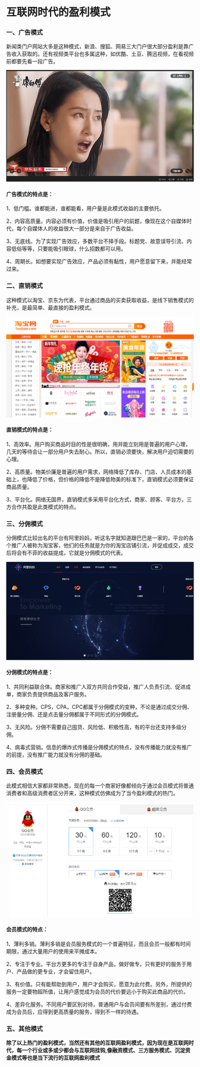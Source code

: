 # 互联网时代的盈利模式

### 一、广告模式

新闻类门户网站大多是这种模式，新浪、搜狐、网易三大门户很大部分盈利是靠广告收入获取的。还有视频类平台也多属这种，如优酷、土豆、腾迅视频，在看视频前都要先看一段广告。

![all](/images/45.jpg)

#### 广告模式的特点是：

1、低门槛。谁都能进，谁都能看，用户量是此模式收益的主要依托。
  
2、内容高质量。内容必须有价值，价值是吸引用户的前题，像现在这个自媒体时代，每个自媒体人的收益很大一部分是来自于广告收益。

3、无底线。为了实现广告效应，多数平台不择手段。标题党、故意误导引流、内容低俗等等，只要能吸引眼球，什么招数都可以用。

4、周期长。如想要实现广告效应，产品必须有黏性，用户愿意留下来，并能经常过来。

### 二、直销模式

这种模式以淘宝、京东为代表，平台通过商品的买卖获取收益，是线下销售模式的补充，是最简单、最直接的盈利模式。

![all](/images/46.png)

#### 直销模式的特点是：

1、高效率。用户购买商品时目的性是很明确，用并能立刻用是普遍的用户心理，几天的等待会让一部分用户失去耐心。所以，直销必须要快，解决用户迫切需要的心理。

2、高质量。物美价廉是普遍的用户需求，网络降低了库存、门店、人员成本的基础上，也降低了价格，但价格的降低不是降低物美的标准下，直销模式必须要保证商品质量。

3、平台化。网络无国界，直销模式多采用平台化方式，商家、顾客、平台方，三方合作共盈是此类模式的特点。

### 三、分佣模式

分佣模式比较出名的平台有阿里妈妈，听这名字就知道跟巴巴是一家的，平台的各个推广人被称为淘宝客，他们的任务就是为你的淘宝店铺引流，并促成成交，成交后将会有不菲的收益提成，它就是分佣模式的代表。

![all](/images/47.png)

#### 分佣模式的特点是：

1、共同利益联合体。商家和推广人双方共同合作受益，推广人负责引流、促进成单，商家负责提供商品及客户服务。

2、多种变种。CPS，CPA，CPC都属于分佣模式的变种，不论是通过成交分佣、注册量分佣、还是点击量分佣都属于不同形式的分佣模式。

3、无风险。分佣不需要自己囤货、风险低、积极性高，有的平台还支持多级分佣。

4、病毒式营销。信息的爆炸式传播是分佣模式的特点，没有传播能力就没有推广的前提，没有推广能力就没有分佣的基础。

### 四、会员模式

此模式相信大家都非常熟悉，现在的每一个商家好像都倾向于通过会员模式将普通消费者和高级消费者区分开来，这种模式仿佛成为了当今盈利模式的热门。

![all](/images/48.png)

#### 会员模式的特点：

1、薄利多销。薄利多销是会员服务模式的一个普遍特征，而且会员一般都有时间期限，通过大量用户的使用来平摊成本。

2、专注于专业。平台方更多的专注于自身产品，做好做专。只有更好的服务于用户、产品做的更专业，才会留住用户。

3、有价值。只有能帮助到用户，用户才会购买，愿意为此付费。另外，所提供的服务一定要物超所值，让用户感觉成为会员的代价要远小于购买此商品的代价。

4、差异化服务。不同用户要区别对待，普通用户与会员间要有所差别，通过付费成为会员后，应得到更高质量的服务，得到不一样的待遇。

### 五、其他模式

**除了以上热门的盈利模式，当然还有其他的互联网盈利模式，因为现在是互联网时代，每一个行业或多或少都会与互联网挂钩,像融资模式、三方服务模式、沉淀资金模式等也是当下流行的互联网盈利模式**